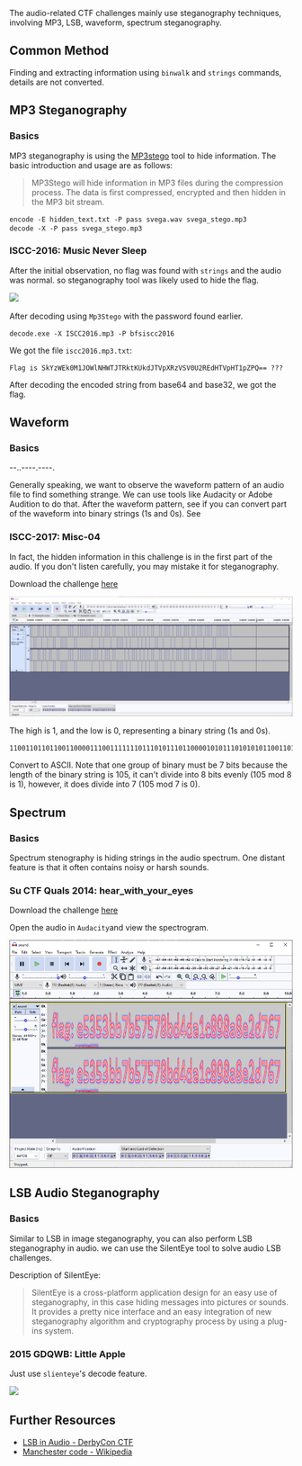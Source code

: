 The audio-related CTF challenges mainly use steganography techniques, involving MP3, LSB, waveform, spectrum steganography.


## Common Method


Finding and extracting information using  `binwalk` and `strings` commands, details are not converted.


## MP3 Steganography


### Basics


MP3 steganography is using the [MP3stego](http://www.petitcolas.net/steganography/mp3stego/) tool to hide information. The basic introduction and usage are as follows:


> MP3Stego will hide information in MP3 files during the compression process. The data is first compressed, encrypted and then hidden in the MP3 bit stream.


```shell
encode -E hidden_text.txt -P pass svega.wav svega_stego.mp3
decode -X -P pass svega_stego.mp3
```


### ISCC-2016: Music Never Sleep


After the initial observation, no flag was found with `strings` and the audio was normal. so steganography tool was likely used to hide the flag.


![](./figure/1.jpg)


After decoding using `Mp3Stego` with the password found earlier.


```shell
decode.exe -X ISCC2016.mp3 -P bfsiscc2016
```


We got the file `iscc2016.mp3.txt`:

```
Flag is SkYzWEk0M1JOWlNHWTJTRktKUkdJTVpXRzVSV0U2REdHTVpHT1pZPQ== ???
```

After decoding the encoded string from base64 and base32, we got the flag.


## Waveform


### Basics
--..----.----.

Generally speaking, we want to observe the waveform pattern of an audio file to find something strange. We can use tools like Audacity or Adobe Audition to do that. After the waveform pattern, see if you can convert part of the waveform into binary strings (1s and 0s). See


### ISCC-2017: Misc-04


In fact, the hidden information in this challenge is in the first part of the audio. If you don't listen carefully, you may mistake it for steganography.

Download the challenge [here](https://github.com/Windylh/CTF/raw/master/Isccctf2017/Misc/Misc-04.zip)


![](./figure/3.png)


The high is 1, and the low is 0, representing a binary string (1s and 0s).

```
110011011011001100001110011111110111010111011000010101110101010110011011101011101110110111011110011111101
```

Convert to ASCII. Note that one group of binary must be 7 bits because the length of the binary string is 105, it can't divide into 8 bits evenly (105 mod 8 is 1), however, it does divide into 7 (105 mod 7 is 0).


## Spectrum


### Basics


Spectrum stenography is hiding strings in the audio spectrum. One distant feature is that it often contains noisy or harsh sounds.


### Su CTF Quals 2014: hear_with_your_eyes

Download the challenge [here](https://github.com/ctfs/write-ups-2014/raw/master/su-ctf-quals-2014/hear_with_your_eyes/sound.wav.tar.gz)

Open the audio in `Audacity`and view the spectrogram.


![](./figure/4.png)


## LSB Audio Steganography


### Basics


Similar to LSB in image steganography, you can also perform LSB steganography in audio. we can use the SilentEye tool to solve audio LSB challenges.

Description of SilentEye:

> SilentEye is a cross-platform application design for an easy use of steganography, in this case hiding messages into pictures or sounds. It provides a pretty nice interface and an easy integration of new steganography algorithm and cryptography process by using a plug-ins system.


### 2015 GDQWB: Little Apple


Just use `slienteye`'s decode feature.


![](./figure/2.jpg)


## Further Resources


- [LSB in Audio - DerbyCon CTF](https://ethackal.github.io/2015/10/05/derbycon-ctf-wav-steganography/)
- [Manchester code - Wikipedia](https://en.wikipedia.org/wiki/Manchester_code)
